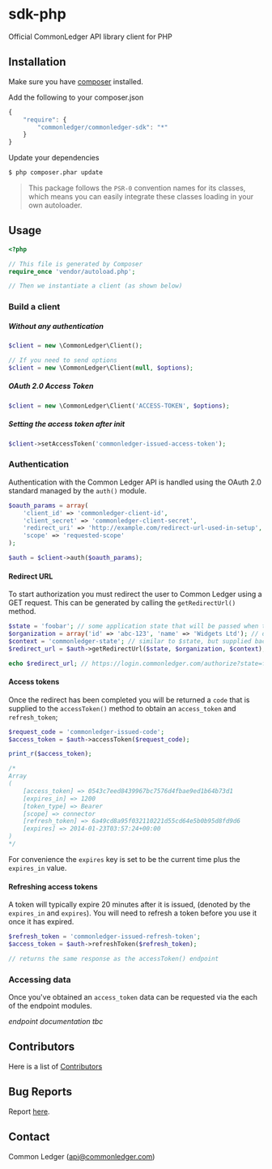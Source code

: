 # sdk-php

Official CommonLedger API library client for PHP

## Installation

Make sure you have [composer](https://getcomposer.org) installed.

Add the following to your composer.json

```js
{
    "require": {
        "commonledger/commonledger-sdk": "*"
    }
}
```

Update your dependencies

```bash
$ php composer.phar update
```

> This package follows the `PSR-0` convention names for its classes, which means you can easily integrate these classes loading in your own autoloader.

## Usage

```php
<?php

// This file is generated by Composer
require_once 'vendor/autoload.php';

// Then we instantiate a client (as shown below)
```

### Build a client

##### Without any authentication

```php
$client = new \CommonLedger\Client();

// If you need to send options
$client = new \CommonLedger\Client(null, $options);
```

##### OAuth 2.0 Access Token

```php
$client = new \CommonLedger\Client('ACCESS-TOKEN', $options);
```

##### Setting the access token after init

```php
$client->setAccessToken('commonledger-issued-access-token');
```

### Authentication

Authentication with the Common Ledger API is handled using the OAuth 2.0 standard managed by the
`auth()` module.

```php
$oauth_params = array(
    'client_id' => 'commonledger-client-id',
    'client_secret' => 'commonledger-client-secret',
    'redirect_uri' => 'http://example.com/redirect-url-used-in-setup',
    'scope' => 'requested-scope'
);

$auth = $client->auth($oauth_params);
```

#### Redirect URL

To start authorization you must redirect the user to Common Ledger using a GET request. This can be
generated by calling the `getRedirectUrl()` method.

```php
$state = 'foobar'; // some application state that will be passed when the user is redirected back (optional)
$organization = array('id' => 'abc-123', 'name' => 'Widgets Ltd'); // data that can be used to setup a new org (optional)
$context = 'commonledger-state'; // similar to $state, but supplied back to Common Ledger (only used by connectors) (optional)
$redirect_url = $auth->getRedirectUrl($state, $organization, $context);

echo $redirect_url; // https://login.commonledger.com/authorize?state=foobar...
```

#### Access tokens

Once the redirect has been completed you will be returned a `code` that is supplied to the `accessToken()` method
to obtain an `access_token` and `refresh_token`;

```php
$request_code = 'commonledger-issued-code';
$access_token = $auth->accessToken($request_code);

print_r($access_token);

/*
Array
(
    [access_token] => 0543c7eed8439967bc7576d4fbae9ed1b64b73d1
    [expires_in] => 1200
    [token_type] => Bearer
    [scope] => connector
    [refresh_token] => 6a49cd8a95f032110221d55cd64e5b0b95d8fd9d6
    [expires] => 2014-01-23T03:57:24+00:00
)
*/
```

For convenience the `expires` key is set to be the current time plus the `expires_in` value.

#### Refreshing access tokens

A token will typically expire 20 minutes after it is issued, (denoted by the `expires_in` and `expires`). You will 
need to refresh a token before you use it once it has expired.

```php
$refresh_token = 'commonledger-issued-refresh-token';
$access_token = $auth->refreshToken($refresh_token);

// returns the same response as the accessToken() endpoint
```


### Accessing data

Once you've obtained an `access_token` data can be requested via the each of the endpoint modules.

_endpoint documentation tbc_


## Contributors
Here is a list of [Contributors](https://github.org/commonledger/sdk-php/contributors)


## Bug Reports
Report [here](https://github.org/commonledger/sdk-php/issues).

## Contact
Common Ledger (api@commonledger.com)
